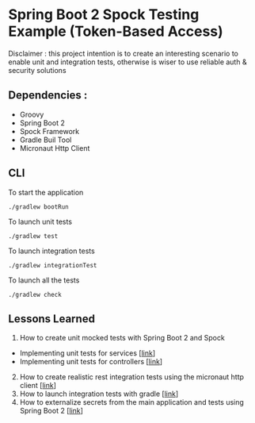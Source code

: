 # Spring Boot 2 Spock Testing Example (Token-Based Access)

Disclaimer : this project intention is to create an interesting scenario to enable unit and integration tests, otherwise is wiser to use reliable auth & security solutions

## Dependencies : 
* Groovy
* Spring Boot 2 
* Spock Framework
* Gradle Buil Tool
* Micronaut Http Client

## CLI

To start the application
```
./gradlew bootRun
```

To launch unit tests
```
./gradlew test
```

To launch integration tests
```
./gradlew integrationTest
```

To launch all the tests
```
./gradlew check
```

## Lessons Learned 

1. How to create unit mocked tests with Spring Boot 2 and Spock
* Implementing unit tests for services [[link](https://github.com/rmondejar/sb-token-access-test-ex/blob/master/src/test/groovy/access/service/AuthServiceUnitSpec.groovy)]
* Implementing unit tests for controllers [[link](https://github.com/rmondejar/sb-token-access-test-ex/blob/master/src/test/groovy/access/controller/AuthControllerUnitSpec.groovy)]
2. How to create realistic rest integration tests using the micronaut http client [[link](https://github.com/rmondejar/sb-token-access-test-ex/blob/master/src/integrationTest/groovy/access/AuthRestSpec.groovy)]
3. How to launch integration tests with gradle [[link](https://github.com/rmondejar/sb-token-access-test-ex/blob/master/build.gradle#L4)]
4. How to externalize secrets from the main application and tests using Spring Boot 2 [[link](https://github.com/rmondejar/sb-token-access-test-ex/blob/master/src/test/groovy/access/service/AuthServiceUnitSpec.groovy)]
